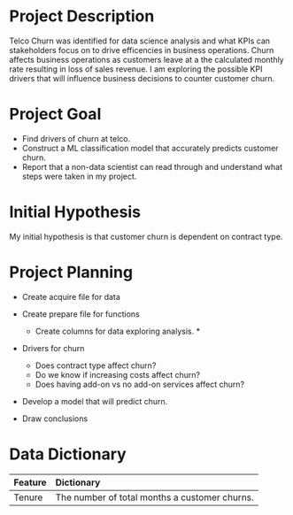 # Project Description

Telco Churn was identified for data science analysis and what KPIs can stakeholders focus on to drive efficencies in business operations. Churn affects business operations as customers leave at a the calculated monthly rate resulting in loss of sales revenue. I am exploring the possible KPI drivers that will influence business decisions to counter customer churn. 

# Project Goal
* Find drivers of churn at telco.
* Construct a ML classification model that accurately predicts customer churn.
* Report that a non-data scientist can read through and understand what steps were taken in my project.

# Initial Hypothesis
My initial hypothesis is that customer churn is dependent on contract type. 

# Project Planning 
* Create acquire file for data

* Create prepare file for functions
    * Create columns for data exploring analysis.
        * 
        
* Drivers for churn 
    * Does contract type affect churn?
    * Do we know if increasing costs affect churn?
    * Does having add-on vs no add-on services affect churn?

* Develop a model that will predict churn.

* Draw conclusions

# Data Dictionary
| Feature | Dictionary |
|:--------|:-----------|
|Tenure| The number of total months a customer churns.